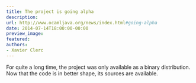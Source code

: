 ```yaml
---
title: The project is going alpha
description:
url: http://www.ocamljava.org/news/index.html#going-alpha
date: 2014-07-14T18:00:00-00:00
preview_image:
featured:
authors:
- Xavier Clerc
---
```


<p>For quite a long time, the project was only available as a binary distribution. Now that the code is in better shape, its sources are available.</p>

